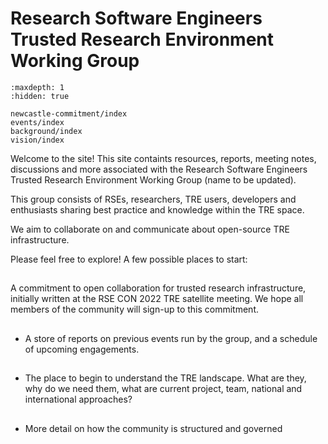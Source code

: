 # Research Software Engineers Trusted Research Environment Working Group

```{toctree}
:maxdepth: 1
:hidden: true

newcastle-commitment/index
events/index
background/index
vision/index
```

Welcome to the site! This site containts resources, reports, meeting notes, discussions and more associated with the Research Software Engineers Trusted Research Environment Working Group (name to be updated).

This group consists of RSEs, researchers, TRE users, developers and enthusiasts sharing best practice and knowledge within the TRE space.

We aim to collaborate on and communicate about open-source TRE infrastructure.

Please feel free to explore! A few possible places to start:

## [](newcastle-commitment/index)

A commitment to open collaboration for trusted research infrastructure, initially written at the RSE CON 2022 TRE satellite meeting.
We hope all members of the community will sign-up to this commitment.

## [](events/index)

- A store of reports on previous events run by the group, and a schedule of upcoming engagements.

## [](background/index)

- The place to begin to understand the TRE landscape. What are they, why do we need them, what are current project, team, national and international approaches?

## [](structure/index)

- More detail on how the community is structured and governed

